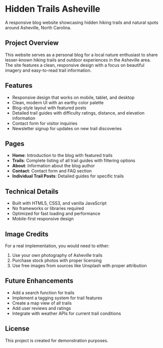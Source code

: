 # Hidden Trails Asheville

A responsive blog website showcasing hidden hiking trails and natural spots around Asheville, North Carolina.

## Project Overview

This website serves as a personal blog for a local nature enthusiast to share lesser-known hiking trails and outdoor experiences in the Asheville area. The site features a clean, responsive design with a focus on beautiful imagery and easy-to-read trail information.

## Features

- Responsive design that works on mobile, tablet, and desktop
- Clean, modern UI with an earthy color palette
- Blog-style layout with featured posts
- Detailed trail guides with difficulty ratings, distance, and elevation information
- Contact form for visitor inquiries
- Newsletter signup for updates on new trail discoveries

## Pages

- **Home**: Introduction to the blog with featured trails
- **Trails**: Complete listing of all trail guides with filtering options
- **About**: Information about the blog author
- **Contact**: Contact form and FAQ section
- **Individual Trail Posts**: Detailed guides for specific trails

## Technical Details

- Built with HTML5, CSS3, and vanilla JavaScript
- No frameworks or libraries required
- Optimized for fast loading and performance
- Mobile-first responsive design

## Image Credits

For a real implementation, you would need to either:
1. Use your own photography of Asheville trails
2. Purchase stock photos with proper licensing
3. Use free images from sources like Unsplash with proper attribution

## Future Enhancements

- Add a search function for trails
- Implement a tagging system for trail features
- Create a map view of all trails
- Add user reviews and ratings
- Integrate with weather APIs for current trail conditions

## License

This project is created for demonstration purposes.
